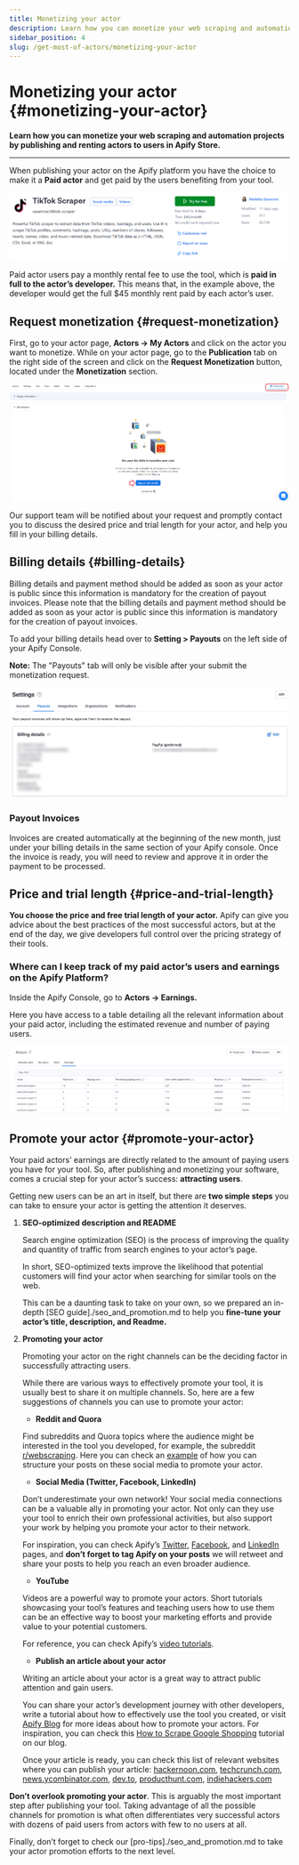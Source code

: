 ```yaml
---
title: Monetizing your actor
description: Learn how you can monetize your web scraping and automation projects by publishing and renting actors to users in Apify Store.
sidebar_position: 4
slug: /get-most-of-actors/monetizing-your-actor
---
```


# Monetizing your actor {#monetizing-your-actor}

**Learn how you can monetize your web scraping and automation projects by publishing and renting actors to users in Apify Store.**

---

When publishing your actor on the Apify platform you have the choice to make it a **Paid actor** and get paid by the users benefiting from your tool.

![Paid actor example](./images/scraper-example.webp)

Paid actor users pay a monthly rental fee to use the tool, which is **paid in full to the actor’s developer.** This means that, in the example above, the developer would get the full $45 monthly rent paid by each actor’s user.

## Request monetization {#request-monetization}

First, go to your actor page, **Actors → My Actors** and click on the actor you want to monetize. While on your actor page, go to the **Publication** tab on the right side of the screen and click on the **Request Monetization** button, located under the **Monetization** section.

![Request monetization](./images/actor-monetization-request.webp)

Our support team will be notified about your request and promptly contact you to discuss the desired price and trial length for your actor, and help you fill in your billing details.

## Billing details {#billing-details}

Billing details and payment method should be added as soon as your actor is public since this information is mandatory for the creation of payout invoices. Please note that the billing details and payment method should be added as soon as your actor is public since this information is mandatory for the creation of payout invoices.

To add your billing details head over to **Setting > Payouts** on the left side of your Apify Console.

**Note:** The "Payouts" tab will only be visible after your submit the monetization request.

![Billing details](./images/billing-details.webp)


### Payout Invoices

Invoices are created automatically at the beginning of the new month, just under your billing details in the same section of your Apify console. Once the invoice is ready, you will need to review and approve it in order the payment to be processed.

## Price and trial length {#price-and-trial-length}

**You choose the price and free trial length of your actor.** Apify can give you advice about the best practices of the most successful actors, but at the end of the day, we give developers full control over the pricing strategy of their tools.

### Where can I keep track of my paid actor’s users and earnings on the Apify Platform?

Inside the Apify Console, go to **Actors → Earnings.**

Here you have access to a table detailing all the relevant information about your paid actor, including the estimated revenue and number of paying users.

![Scraper earnings](./images/scraper-earnings-example.webp)

## Promote your actor {#promote-your-actor}

Your paid actors’ earnings are directly related to the amount of paying users you have for your tool. So, after publishing and monetizing your software, comes a crucial step for your actor’s success: **attracting users**.

Getting new users can be an art in itself, but there are **two simple steps** you can take to ensure your actor is getting the attention it deserves.

1. **SEO-optimized description and README**

    Search engine optimization (SEO) is the process of improving the quality and quantity of traffic from search engines to your actor’s page.

    In short, SEO-optimized texts improve the likelihood that potential customers will find your actor when searching for similar tools on the web.

    This can be a daunting task to take on your own, so we prepared an in-depth [SEO guide]./seo_and_promotion.md to help you **fine-tune your actor’s title, description, and Readme.**

2. **Promoting your actor**

    Promoting your actor on the right channels can be the deciding factor in successfully attracting users.

    While there are various ways to effectively promote your tool, it is usually best to share it on multiple channels. So, here are a few suggestions of channels you can use to promote your actor:

    - **Reddit and Quora**

    Find subreddits and Quora topics where the audience might be interested in the tool you developed, for example, the subreddit [r/webscraping](https://www.reddit.com/r/webscraping/). Here you can check an [example](https://www.quora.com/How-do-you-use-TikTok-to-market-your-business/answer/Theo-Vasilis?ch=10&oid=352266072&share=42bb7fae&srid=uFNdtn&target_type=answer) of how you can structure your posts on these social media to promote your actor.

    - **Social Media (Twitter, Facebook, LinkedIn)**

    Don’t underestimate your own network! Your social media connections can be a valuable ally in promoting your actor. Not only can they use your tool to enrich their own professional activities, but also support your work by helping you promote your actor to their network.

    For inspiration, you can check Apify’s [Twitter](https://twitter.com/apify), [Facebook](https://www.facebook.com/apifytech/), and [LinkedIn](https://linkedin.com/company/apifytech) pages, and **don’t forget to tag Apify on your posts** we will retweet and share your posts to help you reach an even broader audience.

    - **YouTube**

    Videos are a powerful way to promote your actors. Short tutorials showcasing your tool’s features and teaching users how to use them can be an effective way to boost your marketing efforts and provide value to your potential customers.

    For reference, you can check Apify’s [video tutorials](https://www.youtube.com/watch?v=uZ0LYBCjvd4&list=PLObrtcm1Kw6PmbXg8bmfJN-o2Hgx8sidf&index=1).

    - **Publish an article about your actor**

    Writing an article about your actor is a great way to attract public attention and gain users.

    You can share your actor’s development journey with other developers, write a tutorial about how to effectively use the tool you created, or visit [Apify Blog](https://blog.apify.com/) for more ideas about how to promote your actors. For inspiration, you can check this [How to Scrape Google Shopping](https://blog.apify.com/how-to-scrape-google-shopping/) tutorial on our blog.

    Once your article is ready, you can check this list of relevant websites where you can publish your article: [hackernoon.com](https://hackernoon.com/), [techcrunch.com](https://techcrunch.com/), [news.ycombinator.com](https://news.ycombinator.com/), [dev.to](https://dev.to/), [producthunt.com,](https://www.producthunt.com/) [indiehackers.com](https://www.indiehackers.com/)

**Don’t overlook promoting your actor**. This is arguably the most important step after publishing your tool. Taking advantage of all the possible channels for promotion is what often differentiates very successful actors with dozens of paid users from actors with few to no users at all.

Finally, don’t forget to check our [pro-tips]./seo_and_promotion.md to take your actor promotion efforts to the next level.
